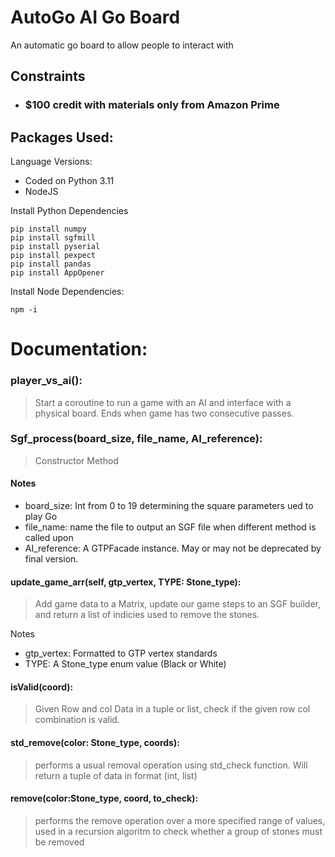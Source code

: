 # AutoGo AI Go Board

An automatic go board to allow people to interact with
## Constraints

- ### $100 credit with materials only from Amazon Prime


## Packages Used:
Language Versions:
- Coded on Python 3.11
- NodeJS

Install Python Dependencies
````commandline
pip install numpy
pip install sgfmill
pip install pyserial
pip install pexpect
pip install pandas
pip install AppOpener
````
Install Node Dependencies:
````commandline
npm -i
````

# Documentation:

### player_vs_ai():

>Start a coroutine to run a game with an AI and interface with a physical board.
Ends when game has two consecutive passes.


### Sgf_process(board_size, file_name, AI_reference):

>Constructor Method

#### Notes

- board_size: Int from 0 to 19 determining the square parameters ued to play Go
- file_name: name the file to output an SGF file when different method is called upon
- AI_reference: A GTPFacade instance. May or may not be deprecated by final version.

#### update_game_arr(self, gtp_vertex, TYPE: Stone_type):

> Add game data to a Matrix, update our game steps to an SGF builder, and return a list of indicies used to remove the stones.

Notes
- gtp_vertex: Formatted to GTP vertex standards
- TYPE: A Stone_type enum value (Black or White)

#### isValid(coord):

> Given Row and col Data in a tuple or list, check if the given row col combination is valid.

#### std_remove(color: Stone_type, coords):

> performs a usual removal operation using std_check function. Will return a tuple of data in format (int, list)

#### remove(color:Stone_type, coord, to_check):

> performs the remove operation over a more specified range of values, used in a recursion algoritm to check whether a group of stones must be removed


